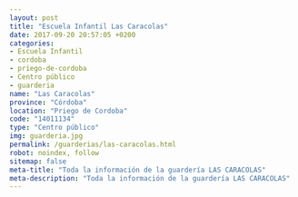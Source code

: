 ```yaml
---
layout: post
title: "Escuela Infantil Las Caracolas"
date: 2017-09-20 20:57:05 +0200
categories:
- Escuela Infantil
- cordoba
- priego-de-cordoba
- Centro público
- guarderia
name: "Las Caracolas"
province: "Córdoba"
location: "Priego de Cordoba"
code: "14011134"
type: "Centro público"
img: guarderia.jpg
permalink: /guarderias/las-caracolas.html
robot: noindex, follow
sitemap: false
meta-title: "Toda la información de la guardería LAS CARACOLAS"
meta-description: "Toda la información de la guardería LAS CARACOLAS"
---
```

